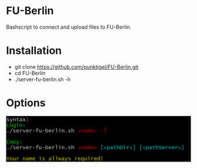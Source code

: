 # FU-Berlin
Bashscript to connect and upload files to FU-Berlin.

# Installation
- git clone https://github.com/punktigel/FU-Berlin.git
- cd FU-Berlin
- ./server-fu-berlin.sh -h

# Options
<img src="/image/fu-berlin-options.png">

